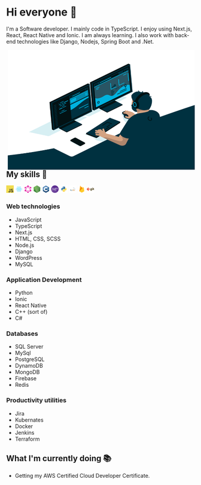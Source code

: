 # Hi everyone :wave:

I'm a Software developer.
I mainly code in TypeScript. I enjoy using Next.js, React, React Native and Ionic. I am always learning. I also work with back-end technologies like Django, Nodejs, Spring Boot and .Net.


<img align="right" alt="GIF" src="https://github.com/c0basi/c0basi/blob/main/code.gif?raw=true" width="500" height="320" />

 
## My skills 📜
<code><img height="20" src="https://raw.githubusercontent.com/github/explore/80688e429a7d4ef2fca1e82350fe8e3517d3494d/topics/javascript/javascript.png"></code>
<code><img height="20" src="https://raw.githubusercontent.com/github/explore/80688e429a7d4ef2fca1e82350fe8e3517d3494d/topics/react/react.png"></code>
<code><img height="20" src="https://raw.githubusercontent.com/github/explore/5c058a388828bb5fde0bcafd4bc867b5bb3f26f3/topics/graphql/graphql.png"></code>
<code><img height="20" src="https://raw.githubusercontent.com/github/explore/80688e429a7d4ef2fca1e82350fe8e3517d3494d/topics/nodejs/nodejs.png"></code>
<code><img height="20" src="https://raw.githubusercontent.com/github/explore/80688e429a7d4ef2fca1e82350fe8e3517d3494d/topics/cpp/cpp.png"></code>
<code><img height="20" src="https://raw.githubusercontent.com/github/explore/80688e429a7d4ef2fca1e82350fe8e3517d3494d/topics/dotnet/dotnet.png"></code>
<code><img height="20" src="https://raw.githubusercontent.com/github/explore/80688e429a7d4ef2fca1e82350fe8e3517d3494d/topics/python/python.png"></code>
<code><img height="20" src="https://raw.githubusercontent.com/github/explore/80688e429a7d4ef2fca1e82350fe8e3517d3494d/topics/mysql/mysql.png"></code>
<code><img height="20" src="https://raw.githubusercontent.com/github/explore/80688e429a7d4ef2fca1e82350fe8e3517d3494d/topics/firebase/firebase.png"></code>
<code><img height="20" src="https://raw.githubusercontent.com/github/explore/80688e429a7d4ef2fca1e82350fe8e3517d3494d/topics/git/git.png"></code>

### Web technologies

- JavaScript
- TypeScript
- Next.js
- HTML, CSS, SCSS
- Node.js
- Django
- WordPress
- MySQL

### Application Development

- Python 
- Ionic
- React Native
- C++ (sort of)
- C#
  
### Databases
- SQL Server
- MySql
- PostgreSQL
- DynamoDB
- MongoDB
- Firebase
- Redis

### Productivity utilities

- Jira
- Kubernates
- Docker
- Jenkins
- Terraform


## What I'm currently doing 📚

- Getting my AWS Certified Cloud Developer Certificate.


</details>

